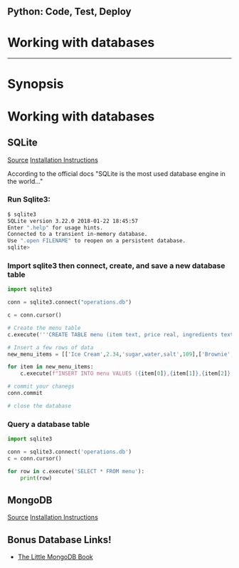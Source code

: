 ## Python: Code, Test, Deploy

# Working with databases
 ---

# Synopsis

# Working with databases

## SQLite
[Source](https://sqlite.org/index.html)
[Installation Instructions](https://sqlite.org/index.html)

According to the official docs "SQLite is the most used database engine in the world..."

### Run Sqlite3:
```bash
$ sqlite3
SQLite version 3.22.0 2018-01-22 18:45:57
Enter ".help" for usage hints.
Connected to a transient in-memory database.
Use ".open FILENAME" to reopen on a persistent database.
sqlite> 
```

### Import sqlite3 then connect, create, and save a new database table
```python
import sqlite3

conn = sqlite3.connect("operations.db")

c = conn.cursor()

# Create the menu table
c.execute('''CREATE TABLE menu (item text, price real, ingredients text, calories real)''')

# Insert a few rows of data
new_menu_items = [['Ice Cream',2.34,'sugar,water,salt',109],['Brownie',4.50,'sugar,chocolate powder',340],['Hamburger',12.50,'90% Beef,salt,sugar',12000],['Taco',7.00,'Cheese,corn tortilla,chicken,onion',6000],['Cola',2.99,'sugar,water',1200]]

for item in new_menu_items:
    c.execute(f"INSERT INTO menu VALUES ({item[0]},{item[1]},{item[2]},{item[3]})")

# commit your chanegs
conn.commit

# close the database
```
### Query a database table
```python
import sqlite3

conn = sqlite3.connect('operations.db')
c = conn.cursor()

for row in c.execute('SELECT * FROM menu'):
    print(row)
```

## MongoDB
[Source](https://docs.mongodb.com/)
[Installation Instructions](https://docs.mongodb.com/manual/installation/#tutorial-installation)

## Bonus Database Links!
* [The Little MongoDB Book](https://www.openmymind.net/mongodb.pdf)
